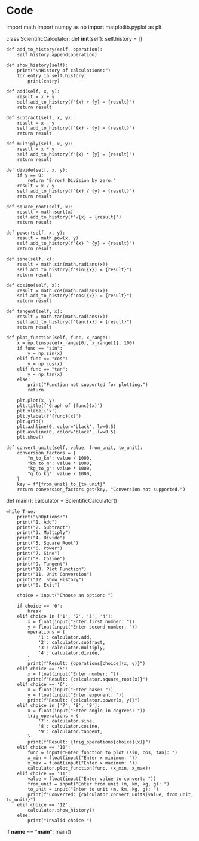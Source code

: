 # Code
import math
import numpy as np
import matplotlib.pyplot as plt

class ScientificCalculator:
    def __init__(self):
        self.history = []

    def add_to_history(self, operation):
        self.history.append(operation)

    def show_history(self):
        print("\nHistory of calculations:")
        for entry in self.history:
            print(entry)

    def add(self, x, y):
        result = x + y
        self.add_to_history(f"{x} + {y} = {result}")
        return result

    def subtract(self, x, y):
        result = x - y
        self.add_to_history(f"{x} - {y} = {result}")
        return result

    def multiply(self, x, y):
        result = x * y
        self.add_to_history(f"{x} * {y} = {result}")
        return result

    def divide(self, x, y):
        if y == 0:
            return "Error! Division by zero."
        result = x / y
        self.add_to_history(f"{x} / {y} = {result}")
        return result

    def square_root(self, x):
        result = math.sqrt(x)
        self.add_to_history(f"√{x} = {result}")
        return result

    def power(self, x, y):
        result = math.pow(x, y)
        self.add_to_history(f"{x} ^ {y} = {result}")
        return result

    def sine(self, x):
        result = math.sin(math.radians(x))
        self.add_to_history(f"sin({x}) = {result}")
        return result

    def cosine(self, x):
        result = math.cos(math.radians(x))
        self.add_to_history(f"cos({x}) = {result}")
        return result

    def tangent(self, x):
        result = math.tan(math.radians(x))
        self.add_to_history(f"tan({x}) = {result}")
        return result

    def plot_function(self, func, x_range):
        x = np.linspace(x_range[0], x_range[1], 100)
        if func == "sin":
            y = np.sin(x)
        elif func == "cos":
            y = np.cos(x)
        elif func == "tan":
            y = np.tan(x)
        else:
            print("Function not supported for plotting.")
            return

        plt.plot(x, y)
        plt.title(f'Graph of {func}(x)')
        plt.xlabel('x')
        plt.ylabel(f'{func}(x)')
        plt.grid()
        plt.axhline(0, color='black', lw=0.5)
        plt.axvline(0, color='black', lw=0.5)
        plt.show()

    def convert_units(self, value, from_unit, to_unit):
        conversion_factors = {
            "m_to_km": value / 1000,
            "km_to_m": value * 1000,
            "kg_to_g": value * 1000,
            "g_to_kg": value / 1000,
        }
        key = f"{from_unit}_to_{to_unit}"
        return conversion_factors.get(key, "Conversion not supported.")

def main():
    calculator = ScientificCalculator()
    
    while True:
        print("\nOptions:")
        print("1. Add")
        print("2. Subtract")
        print("3. Multiply")
        print("4. Divide")
        print("5. Square Root")
        print("6. Power")
        print("7. Sine")
        print("8. Cosine")
        print("9. Tangent")
        print("10. Plot Function")
        print("11. Unit Conversion")
        print("12. Show History")
        print("0. Exit")
        
        choice = input("Choose an option: ")

        if choice == '0':
            break
        elif choice in ['1', '2', '3', '4']:
            x = float(input("Enter first number: "))
            y = float(input("Enter second number: "))
            operations = {
                '1': calculator.add,
                '2': calculator.subtract,
                '3': calculator.multiply,
                '4': calculator.divide,
            }
            print(f"Result: {operations[choice](x, y)}")
        elif choice == '5':
            x = float(input("Enter number: "))
            print(f"Result: {calculator.square_root(x)}")
        elif choice == '6':
            x = float(input("Enter base: "))
            y = float(input("Enter exponent: "))
            print(f"Result: {calculator.power(x, y)}")
        elif choice in ['7', '8', '9']:
            x = float(input("Enter angle in degrees: "))
            trig_operations = {
                '7': calculator.sine,
                '8': calculator.cosine,
                '9': calculator.tangent,
            }
            print(f"Result: {trig_operations[choice](x)}")
        elif choice == '10':
            func = input("Enter function to plot (sin, cos, tan): ")
            x_min = float(input("Enter x minimum: "))
            x_max = float(input("Enter x maximum: "))
            calculator.plot_function(func, (x_min, x_max))
        elif choice == '11':
            value = float(input("Enter value to convert: "))
            from_unit = input("Enter from unit (m, km, kg, g): ")
            to_unit = input("Enter to unit (m, km, kg, g): ")
            print(f"Converted: {calculator.convert_units(value, from_unit, to_unit)}")
        elif choice == '12':
            calculator.show_history()
        else:
            print("Invalid choice.")

if __name__ == "__main__":
    main()
